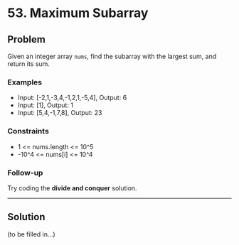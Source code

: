# 53. Maximum Subarray

## Problem
Given an integer array `nums`, find the subarray with the largest sum, and return its sum.

### Examples
- Input: [-2,1,-3,4,-1,2,1,-5,4], Output: 6  
- Input: [1], Output: 1  
- Input: [5,4,-1,7,8], Output: 23  

### Constraints
- 1 <= nums.length <= 10^5  
- -10^4 <= nums[i] <= 10^4  

### Follow-up
Try coding the **divide and conquer** solution.

---

## Solution
(to be filled in...)
